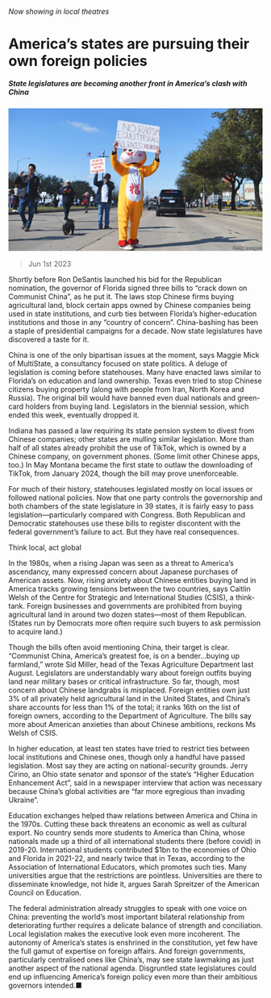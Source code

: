 ###### Now showing in local theatres

# America’s states are pursuing their own foreign policies 

##### State legislatures are becoming another front in America’s clash with China 

![image](images/20230603_USP003.jpg) 

> Jun 1st 2023 

Shortly before Ron DeSantis launched his bid for the Republican nomination, the governor of Florida signed three bills to “crack down on Communist China”, as he put it. The laws stop Chinese firms buying agricultural land, block certain apps owned by Chinese companies being used in state institutions, and curb ties between Florida’s higher-education institutions and those in any “country of concern”. China-bashing has been a staple of presidential campaigns for a decade. Now state legislatures have discovered a taste for it.

China is one of the only bipartisan issues at the moment, says Maggie Mick of MultiState, a consultancy focused on state politics. A deluge of legislation is coming before statehouses. Many have enacted laws similar to Florida’s on education and land ownership. Texas even tried to stop Chinese citizens buying property (along with people from Iran, North Korea and Russia). The original bill would have banned even dual nationals and green-card holders from buying land. Legislators in the biennial session, which ended this week, eventually dropped it.

Indiana has passed a law requiring its state pension system to divest from Chinese companies; other states are mulling similar legislation. More than half of all states already prohibit the use of TikTok, which is owned by a Chinese company, on government phones. (Some limit other Chinese apps, too.) In May Montana became the first state to outlaw the downloading of TikTok, from January 2024, though the bill may prove unenforceable.

For much of their history, statehouses legislated mostly on local issues or followed national policies. Now that one party controls the governorship and both chambers of the state legislature in 39 states, it is fairly easy to pass legislation—particularly compared with Congress. Both Republican and Democratic statehouses use these bills to register discontent with the federal government’s failure to act. But they have real consequences.

Think local, act global

In the 1980s, when a rising Japan was seen as a threat to America’s ascendancy, many expressed concern about Japanese purchases of American assets. Now, rising anxiety about Chinese entities buying land in America tracks growing tensions between the two countries, says Caitlin Welsh of the Centre for Strategic and International Studies (CSIS), a think-tank. Foreign businesses and governments are prohibited from buying agricultural land in around two dozen states—most of them Republican. (States run by Democrats more often require such buyers to ask permission to acquire land.)

Though the bills often avoid mentioning China, their target is clear. “Communist China, America’s greatest foe, is on a bender...buying up farmland,” wrote Sid Miller, head of the Texas Agriculture Department last August. Legislators are understandably wary about foreign outfits buying land near military bases or critical infrastructure. So far, though, most concern about Chinese landgrabs is misplaced. Foreign entities own just 3% of all privately held agricultural land in the United States, and China’s share accounts for less than 1% of the total; it ranks 16th on the list of foreign owners, according to the Department of Agriculture. The bills say more about American anxieties than about Chinese ambitions, reckons Ms Welsh of CSIS. 

In higher education, at least ten states have tried to restrict ties between local institutions and Chinese ones, though only a handful have passed legislation. Most say they are acting on national-security grounds. Jerry Cirino, an Ohio state senator and sponsor of the state’s “Higher Education Enhancement Act”, said in a newspaper interview that action was necessary because China’s global activities are “far more egregious than invading Ukraine”.

Education exchanges helped thaw relations between America and China in the 1970s. Cutting these back threatens an economic as well as cultural export. No country sends more students to America than China, whose nationals made up a third of all international students there (before covid) in 2019-20. International students contributed $1bn to the economies of Ohio and Florida in 2021-22, and nearly twice that in Texas, according to the Association of International Educators, which promotes such ties. Many universities argue that the restrictions are pointless. Universities are there to disseminate knowledge, not hide it, argues Sarah Spreitzer of the American Council on Education. 

The federal administration already struggles to speak with one voice on China: preventing the world’s most important bilateral relationship from deteriorating further requires a delicate balance of strength and conciliation. Local legislation makes the executive look even more incoherent. The autonomy of America’s states is enshrined in the constitution, yet few have the full gamut of expertise on foreign affairs. And foreign governments, particularly centralised ones like China’s, may see state lawmaking as just another aspect of the national agenda. Disgruntled state legislatures could end up influencing America’s foreign policy even more than their ambitious governors intended.■


